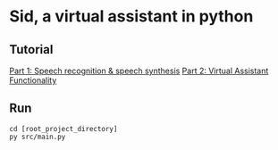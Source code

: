 # Sid, a virtual assistant in python
## Tutorial
[Part 1: Speech recognition & speech synthesis](https://youtu.be/aVAmvwHa66k)
[Part 2: Virtual Assistant Functionality](https://youtu.be/N_kRaa5QMig)
## Run
```
cd [root_project_directory]
py src/main.py
```
